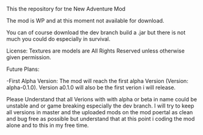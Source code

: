 This the repository for tne New Adventure Mod

The mod is WP and at this moment not available for download.

You can of course download the dev branch build a .jar but there is not much you could do especially in survival.

License: Textures are models are All Rights Reserved unless otherwise given permission.

Future Plans:

-First Alpha Version: The mod will reach the first alpha Version (Version: alpha-0.1.0). Version a0.1.0 will also be the first verion i will release. 

Please Understand that all Verions with with alpha or beta in name could be unstable and or game breaking especially the dev branch. I will try to keep all versions in master and the uploaded mods on the mod poertal as clean and bug free as possible but understand that at    this point i coding the mod alone and to this in my free time.
